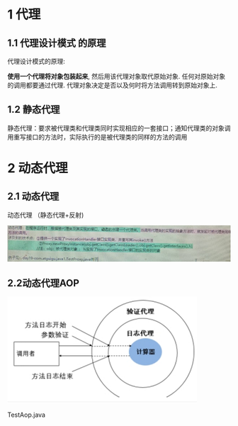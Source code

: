 # 1 **代理**

## 1.1 **代理设计模式 的原理**

代理设计模式的原理: 

**使用一个代理将对象包装起来**, 然后用该代理对象取代原始对象. 任何对原始对象的调用都要通过代理. 代理对象决定是否以及何时将方法调用转到原始对象上.

 

## 1.2 **静态代理**

静态代理：要求被代理类和代理类同时实现相应的一套接口；通知代理类的对象调用重写接口的方法时，实际执行的是被代理类的同样的方法的调用  

 

# 2 **动态代理**

## 2.1 动态代理

动态代理 （静态代理+反射)

![动态代理](./assets/动态代理.png)



## 2.2**动态代理AOP**

![动态代理AOP](./assets/动态代理AOP.png)

TestAop.java

 

 

 

 

 